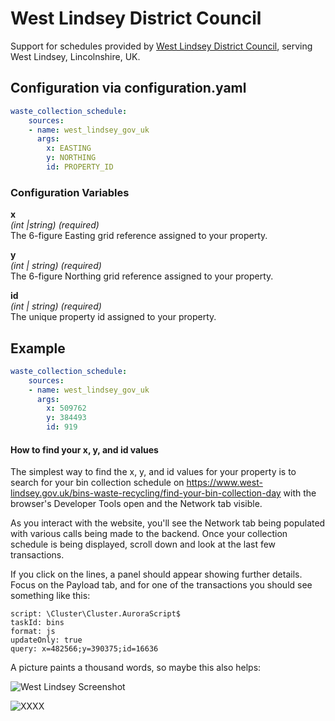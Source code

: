 # West Lindsey District Council

Support for schedules provided by [West Lindsey District Council](https://www.west-lindsey.gov.uk), serving West Lindsey, Lincolnshire, UK.

## Configuration via configuration.yaml

```yaml
waste_collection_schedule:
    sources:
    - name: west_lindsey_gov_uk
      args:
        x: EASTING
        y: NORTHING
        id: PROPERTY_ID
```

### Configuration Variables

**x**<br>
*(int |string) (required)*<br>
The 6-figure Easting grid reference assigned to your property.

**y**<br>
*(int | string) (required)*<br>
The 6-figure Northing grid reference assigned to your property.

**id**<br>
*(int | string) (required)*<br>
The unique property id assigned to your property.


## Example
```yaml
waste_collection_schedule:
    sources:
    - name: west_lindsey_gov_uk
      args:
        x: 509762
        y: 384493
        id: 919
```

#### How to find your x, y, and id values
The simplest way to find the x, y, and id values for your property is to search for your bin collection schedule on https://www.west-lindsey.gov.uk/bins-waste-recycling/find-your-bin-collection-day
 with the browser's Developer Tools open and the Network tab visible.

As you interact with the website, you'll see the Network tab being populated with various calls being made to the backend. Once your collection schedule is being displayed, scroll down and look at the last few transactions.

If you click on the lines, a panel should appear showing further details. Focus on the Payload tab, and for one of the transactions you should see something like this:

```
script: \Cluster\Cluster.AuroraScript$
taskId: bins
format: js
updateOnly: true
query: x=482566;y=390375;id=16636
```

A picture paints a thousand words, so maybe this also helps:

<img src= "images/west_linsey_gov_uk.png" alt="West Lindsey Screenshot" title="West Lindsey Screenshot"/>


![XXXX](/images/west_linsey_gov_uk.png)